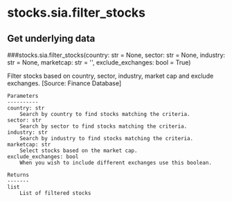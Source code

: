# stocks.sia.filter_stocks

## Get underlying data 
###stocks.sia.filter_stocks(country: str = None, sector: str = None, industry: str = None, marketcap: str = '', exclude_exchanges: bool = True)

Filter stocks based on country, sector, industry, market cap and exclude exchanges. [Source: Finance Database]

    Parameters
    ----------
    country: str
        Search by country to find stocks matching the criteria.
    sector: str
        Search by sector to find stocks matching the criteria.
    industry: str
        Search by industry to find stocks matching the criteria.
    marketcap: str
        Select stocks based on the market cap.
    exclude_exchanges: bool
        When you wish to include different exchanges use this boolean.

    Returns
    -------
    list
        List of filtered stocks

